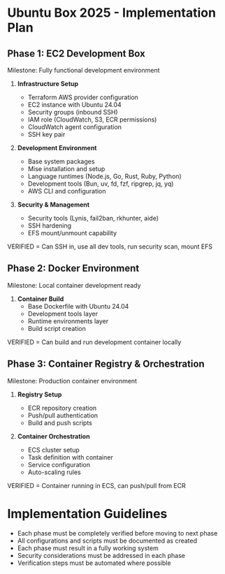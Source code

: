 # Ubuntu Box 2025 - Implementation Plan

## Phase 1: EC2 Development Box

Milestone: Fully functional development environment

1. **Infrastructure Setup**

   - Terraform AWS provider configuration
   - EC2 instance with Ubuntu 24.04
   - Security groups (inbound SSH)
   - IAM role (CloudWatch, S3, ECR permissions)
   - CloudWatch agent configuration
   - SSH key pair

2. **Development Environment**

   - Base system packages
   - Mise installation and setup
   - Language runtimes (Node.js, Go, Rust, Ruby, Python)
   - Development tools (Bun, uv, fd, fzf, ripgrep, jq, yq)
   - AWS CLI and configuration

3. **Security & Management**
   - Security tools (Lynis, fail2ban, rkhunter, aide)
   - SSH hardening
   - EFS mount/unmount capability

VERIFIED = Can SSH in, use all dev tools, run security scan, mount EFS

## Phase 2: Docker Environment

Milestone: Local container development ready

1. **Container Build**
   - Base Dockerfile with Ubuntu 24.04
   - Development tools layer
   - Runtime environments layer
   - Build script creation

VERIFIED = Can build and run development container locally

## Phase 3: Container Registry & Orchestration

Milestone: Production container environment

1. **Registry Setup**

   - ECR repository creation
   - Push/pull authentication
   - Build and push scripts

2. **Container Orchestration**
   - ECS cluster setup
   - Task definition with container
   - Service configuration
   - Auto-scaling rules

VERIFIED = Container running in ECS, can push/pull from ECR

# Implementation Guidelines

- Each phase must be completely verified before moving to next phase
- All configurations and scripts must be documented as created
- Each phase must result in a fully working system
- Security considerations must be addressed in each phase
- Verification steps must be automated where possible
